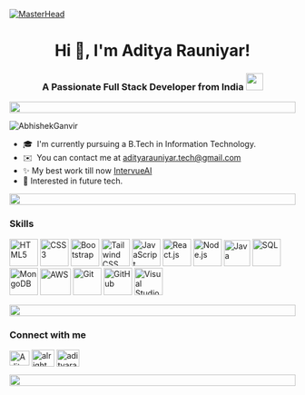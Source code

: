 [![MasterHead](https://user-images.githubusercontent.com/74038190/225813708-98b745f2-7d22-48cf-9150-083f1b00d6c9.gif)]()
<h1 align="center">Hi 👋, I'm Aditya Rauniyar!</h1>
<h3 align="center">A Passionate Full Stack Developer from India
    <img src="https://media.giphy.com/media/ObNTw8Uzwy6KQ/giphy.gif" width="30px"></h3>
<div align="left">
    <div align="left">
  <img src="https://i.imgur.com/dBaSKWF.gif" height="20" width="100%">
</div>
  
<p align="left"> <img src="https://komarev.com/ghpvc/?username=AbhishekGanvir&label=Profile%20views&color=0e75b6&style=flat" alt="AbhishekGanvir" /> </p>



* 🎓  I'm currently pursuing a B.Tech in Information Technology.
* ✉️  You can contact me at [adityarauniyar.tech@gmail.com](mailto:adityarauniyar.tech@gmail.com)
* ✨️ My best work till now  [IntervueAI](https://intervueai-io.vercel.app)
* 🚀 Interested in future tech.

 <div align="left">
  <img src="https://i.imgur.com/dBaSKWF.gif" height="20" width="100%">
</div>

### Skills
<p align="left">
  <!-- Frontend -->
  <img src="https://raw.githubusercontent.com/danielcranney/readme-generator/main/public/icons/skills/html5-colored.svg" width="50" height="48" alt="HTML5" />
  <img src="https://img.icons8.com/color/48/css3.png" width="50" height="48" alt="CSS3" />
  <img src="https://img.icons8.com/color/48/bootstrap.png" width="50" height="48" alt="Bootstrap" />
  <img src="https://img.icons8.com/color/48/tailwind_css.png" width="50" height="48" alt="Tailwind CSS" />
  <img src="https://img.icons8.com/color/48/javascript--v1.png" width="50" height="48" alt="JavaScript" />
  <img src="https://img.icons8.com/color/48/react-native.png" width="50" height="48" alt="React.js" />

  <!-- Backend -->
  <img src="https://img.icons8.com/fluency/48/node-js.png" width="50" height="48" alt="Node.js" />
  <img src="https://img.icons8.com/color/48/java-coffee-cup-logo--v1.png" width="46" height="46" alt="Java" />
  <img src="https://icon2.cleanpng.com/20180330/xfq/avc0dubvl.webp" width="50" height="48" alt="SQL" />
  <img src="https://img.icons8.com/color/48/mongodb.png" width="50" height="48" alt="MongoDB" />

  <!-- Tools & Platforms -->
  <img src="https://logos-world.net/wp-content/uploads/2021/08/Amazon-Web-Services-AWS-Logo.png" width="54" height="47" alt="AWS" />
  <img src="https://img.icons8.com/color/48/git.png" width="50" height="48" alt="Git" />
  <img src="https://img.icons8.com/color/48/github--v1.png" width="50" height="48" alt="GitHub" />
  <img src="https://img.icons8.com/color/48/visual-studio.png" width="50" height="48" alt="Visual Studio" />
</p>


</p> 
  
<div align="left">
  <img src="https://i.imgur.com/dBaSKWF.gif" height="20" width="100%">
</div>
<h3 align="left">Connect with me </h3>
<p align="left">
<a href="https://www.linkedin.com/in/aditya-rauniyar-762618297" target="blank"><img align="center" src="https://raw.githubusercontent.com/rahuldkjain/github-profile-readme-generator/master/src/images/icons/Social/linked-in-alt.svg" alt="Aditya Rauniyar" height="26" width="35" /></a>
<a href="https://instagram.com/_aditya.rauniyar" target="blank"><img align="center" src="https://raw.githubusercontent.com/rahuldkjain/github-profile-readme-generator/master/src/images/icons/Social/instagram.svg" alt="alright.abhi" height="30" width="40" /></a>
<a href="mailto:adityarauniyar.tech@gmail.com" target="blank"><img align="center" src="https://icons.veryicon.com/png/o/business/official-icon-library-of-alibaba/email-fill.png" alt="adityarauniyar" height="30" width="40" /></a>
</p>

 <div align="left">
  <img src="https://i.imgur.com/dBaSKWF.gif" height="20" width="100%">
</div>
